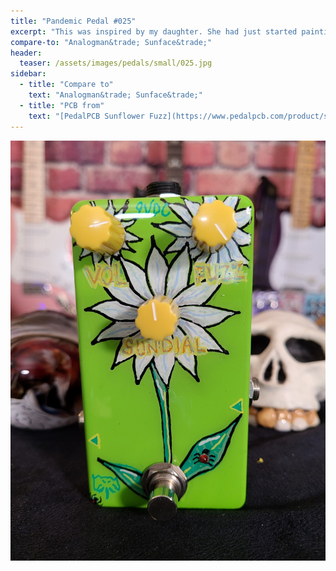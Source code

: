 ```yaml
---
title: "Pandemic Pedal #025"
excerpt: "This was inspired by my daughter. She had just started painting and she was doing flowers. I really liked them so this pedal was perfect as a tribute to her. I like using the knobs as the flower centers and the led is a ladybug on the leaf. The spider in the lower right is to cover a chip I got in the enclosure."
compare-to: "Analogman&trade; Sunface&trade;"
header:
  teaser: /assets/images/pedals/small/025.jpg
sidebar:
  - title: "Compare to"
    text: "Analogman&trade; Sunface&trade;"
  - title: "PCB from"
    text: "[PedalPCB Sunflower Fuzz](https://www.pedalpcb.com/product/sunflower/)"
---
```


![header](/assets/images/pedals/025.jpg)
